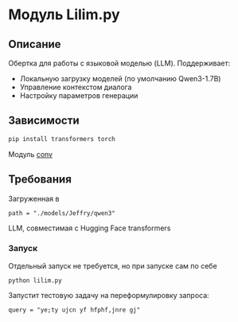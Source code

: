 # Модуль Lilim.py

## Описание
Обертка для работы с языковой моделью (LLM). Поддерживает:
- Локальную загрузку моделей (по умолчанию Qwen3-1.7B)
- Управление контекстом диалога
- Настройку параметров генерации

## Зависимости
```bash
pip install transformers torch
```
Модуль <a href="https://github.com/Archibaka/Epstein/tree/main/docs/conv.md">conv</a>

## Требования
Загруженная в 
```
path = "./models/Jeffry/qwen3"
```
LLM, совместимая с Hugging Face transformers

### Запуск
Отдельный запуск не требуется, но при запуске сам по себе
```
python lilim.py
```
Запустит тестовую задачу на переформулировку запроса: 
```
query = "ye;ty ujcn yf hfphf,jnre gj"
```
